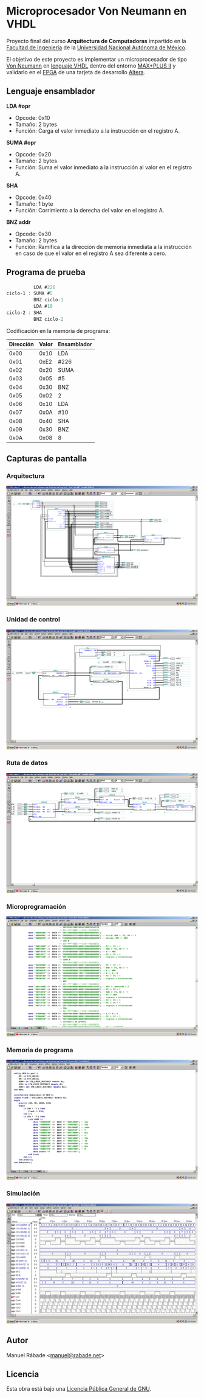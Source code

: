 Microprocesador Von Neumann en VHDL
===================================

Proyecto final del curso **Arquitectura de Computadoras** impartido en
la [Facultad de Ingeniería](http://ingenieria.unam.mx) de la
[Universidad Nacional Autónoma de México](http://unam.mx).

El objetivo de este proyecto es implementar un microprocesador de tipo
[Von Neumann](http://es.wikipedia.org/wiki/Arquitectura_de_von_Neumann)
en [lenguaje VHDL](http://es.wikipedia.org/wiki/VHDL) dentro del
entorno [MAX+PLUS
II](http://www.altera.com/support/software/sof-maxplus2.html) y
validarlo en el
[FPGA](http://es.wikipedia.org/wiki/Field_Programmable_Gate_Array) de
una tarjeta de desarrollo [Altera](http://www.altera.com/).

Lenguaje ensamblador
--------------------

**LDA #opr**

- Opcode: 0x10
- Tamaño: 2 bytes
- Función: Carga el valor inmediato a la instrucción en el registro A.

**SUMA #opr**

- Opcode: 0x20
- Tamaño: 2 bytes
- Función: Suma el valor inmediato a la instrucción al valor en el registro A.

**SHA**

- Opcode: 0x40
- Tamaño: 1 byte
- Función: Corrimiento a la derecha del valor en el registro A.

**BNZ addr**

- Opcode: 0x30
- Tamaño: 2 bytes
- Función: Ramifica a la dirección de memoria inmediata a la instrucción en caso
de que el valor en el registro A sea diferente a cero.

Programa de prueba
------------------

```nasm
          LDA #226
ciclo-1	: SUMA #5
          BNZ ciclo-1
          LDA #10
ciclo-2	: SHA
          BNZ ciclo-2
```

Codificación en la memoria de programa:

Dirección | Valor | Ensamblador
--------- | ----- | -----------
0x00 | 0x10 | LDA
0x01 | 0xE2 | #226
0x02 | 0x20 | SUMA
0x03 | 0x05 | #5
0x04 | 0x30 | BNZ
0x05 | 0x02 | 2
0x06 | 0x10 | LDA
0x07 | 0x0A | #10
0x08 | 0x40 | SHA
0x09 | 0x30 | BNZ
0x0A | 0x08 | 8

Capturas de pantalla
--------------------

### Arquitectura

![Arquitectura](img/arch.png "Arquitectura")

### Unidad de control

![Unidad de control](img/cu.png "Unidad de control")

### Ruta de datos

![Ruta de datos](img/datapath.png "Ruta de datos")

### Microprogramación

![Microprogramación](img/rom.png "Microprogramación")

### Memoria de programa

![Memoria de programa](img/mem.png "Memoria de programa")

### Simulación

![Simulación](img/sim.png "Simulación")

Autor
-----

Manuel Rábade <[manuel@rabade.net](mailto:manuel@rabade.net)>

Licencia
--------

Esta obra está bajo una [Licencia Pública General de GNU](LICENSE.txt).
